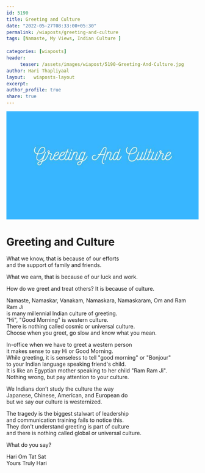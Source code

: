 ```yaml
--- 
id: 5190 
title: Greeting and Culture
date: "2022-05-27T08:33:00+05:30"
permalink: /wiaposts/greeting-and-culture
tags: [Namaste, My Views, Indian Culture ]    

categories: [wiaposts] 
header:
     teaser: /assets/images/wiapost/5190-Greeting-And-Culture.jpg
author: Hari Thapliyaal 
layout:   wiaposts-layout
excerpt:  
author_profile: true 
share: true 
---
```


![Greeting and Culture](/assets/images/wiapost/5190-Greeting-And-Culture.jpg)     
   
# Greeting and Culture   
   
What we know, that is because of our efforts     
and the support of family and friends.     
    
What we earn, that is because of our luck and work.    
    
How do we greet and treat others? It is because of culture.    
    
Namaste, Namaskar, Vanakam, Namaskara, Namaskaram, Om and Ram Ram Ji     
is many millennial Indian culture of greeting.     
"Hi", "Good Morning" is western culture.     
There is nothing called cosmic or universal culture.     
Choose when you greet, go slow and know what you mean.    
    
In-office when we have to greet a western person     
it makes sense to say Hi or Good Morning.     
While greeting, it is senseless to tell "good morning" or "Bonjour"    
to your Indian language speaking friend's child.     
It is like an Egyptian mother speaking to her child "Ram Ram Ji".     
Nothing wrong, but pay attention to your culture.    
    
We Indians don’t study the culture the way     
Japanese, Chinese, American, and European do     
but we say our culture is westernized.    
    
The tragedy is the biggest stalwart of leadership     
and communication training fails to notice this.    
They don't understand greeting is part of culture     
and there is nothing called global or universal culture.    
    
What do you say?    
    
Hari Om Tat Sat     
Yours Truly Hari    

